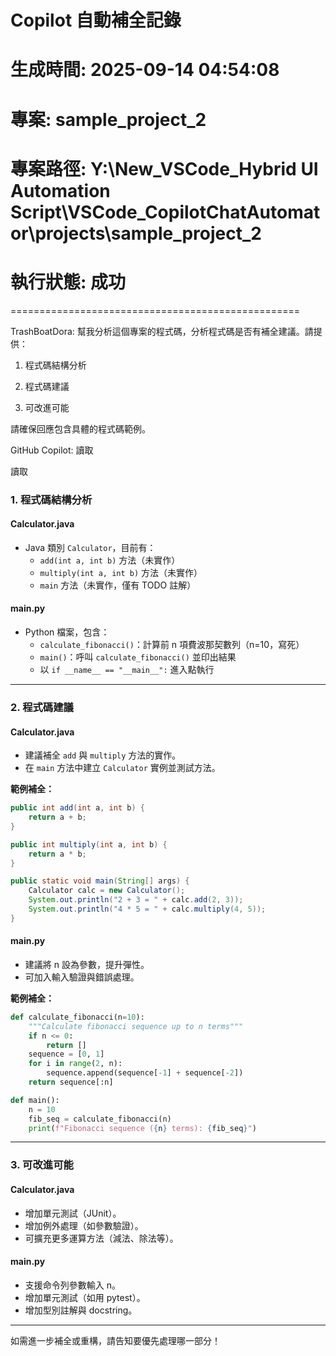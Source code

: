 # Copilot 自動補全記錄
# 生成時間: 2025-09-14 04:54:08
# 專案: sample_project_2
# 專案路徑: Y:\New_VSCode_Hybrid UI Automation Script\VSCode_CopilotChatAutomator\projects\sample_project_2
# 執行狀態: 成功
==================================================

TrashBoatDora: 幫我分析這個專案的程式碼，分析程式碼是否有補全建議。請提供：
1. 程式碼結構分析
2. 程式碼建議
3. 可改進可能

請確保回應包含具體的程式碼範例。

GitHub Copilot: 讀取 [](file:///y%3A/New_VSCode_Hybrid%20UI%20Automation%20Script/VSCode_CopilotChatAutomator/projects/sample_project_2/Calculator.java)

讀取 [](file:///y%3A/New_VSCode_Hybrid%20UI%20Automation%20Script/VSCode_CopilotChatAutomator/projects/sample_project_2/main.py)

### 1. 程式碼結構分析

#### Calculator.java
- Java 類別 `Calculator`，目前有：
  - `add(int a, int b)` 方法（未實作）
  - `multiply(int a, int b)` 方法（未實作）
  - `main` 方法（未實作，僅有 TODO 註解）

#### main.py
- Python 檔案，包含：
  - `calculate_fibonacci()`：計算前 n 項費波那契數列（n=10，寫死）
  - `main()`：呼叫 `calculate_fibonacci()` 並印出結果
  - 以 `if __name__ == "__main__":` 進入點執行

---

### 2. 程式碼建議

#### Calculator.java
- 建議補全 `add` 與 `multiply` 方法的實作。
- 在 `main` 方法中建立 `Calculator` 實例並測試方法。

**範例補全：**
```java
public int add(int a, int b) {
    return a + b;
}

public int multiply(int a, int b) {
    return a * b;
}

public static void main(String[] args) {
    Calculator calc = new Calculator();
    System.out.println("2 + 3 = " + calc.add(2, 3));
    System.out.println("4 * 5 = " + calc.multiply(4, 5));
}
```

#### main.py
- 建議將 n 設為參數，提升彈性。
- 可加入輸入驗證與錯誤處理。

**範例補全：**
```python
def calculate_fibonacci(n=10):
    """Calculate fibonacci sequence up to n terms"""
    if n <= 0:
        return []
    sequence = [0, 1]
    for i in range(2, n):
        sequence.append(sequence[-1] + sequence[-2])
    return sequence[:n]

def main():
    n = 10
    fib_seq = calculate_fibonacci(n)
    print(f"Fibonacci sequence ({n} terms): {fib_seq}")
```

---

### 3. 可改進可能

#### Calculator.java
- 增加單元測試（JUnit）。
- 增加例外處理（如參數驗證）。
- 可擴充更多運算方法（減法、除法等）。

#### main.py
- 支援命令列參數輸入 n。
- 增加單元測試（如用 pytest）。
- 增加型別註解與 docstring。

---

如需進一步補全或重構，請告知要優先處理哪一部分！